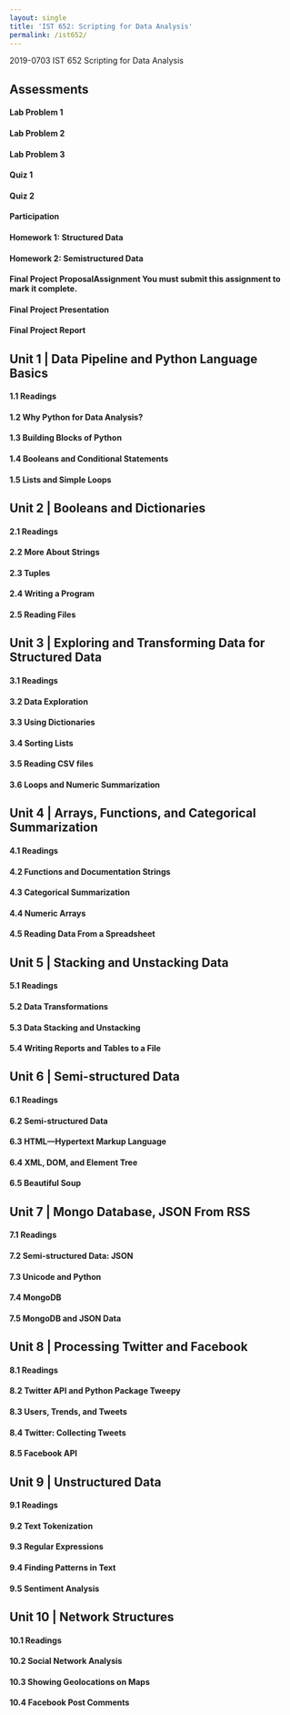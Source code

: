 ```yaml
---
layout: single
title: 'IST 652: Scripting for Data Analysis'
permalink: /ist652/
---
```


2019-0703 IST 652 Scripting for Data Analysis

## Assessments

 #### Lab Problem 1  

 #### Lab Problem 2  

 #### Lab Problem 3  

 #### Quiz 1  

 #### Quiz 2  

 #### Participation  

 #### Homework 1: Structured Data  

 #### Homework 2: Semistructured Data  

 #### Final Project ProposalAssignment  You must submit this assignment to mark it complete.

 #### Final Project Presentation  

 #### Final Project Report  

## Unit 1 | Data Pipeline and Python Language Basics

 #### 1.1 Readings  

 #### 1.2 Why Python for Data Analysis?  

 #### 1.3 Building Blocks of Python  

 #### 1.4 Booleans and Conditional Statements  

 #### 1.5 Lists and Simple Loops  

## Unit 2 | Booleans and Dictionaries

 #### 2.1 Readings  

 #### 2.2 More About Strings  

 #### 2.3 Tuples  

 #### 2.4 Writing a Program  

 #### 2.5 Reading Files  

## Unit 3 | Exploring and Transforming Data for Structured Data

 #### 3.1 Readings  

 #### 3.2 Data Exploration  

 #### 3.3 Using Dictionaries  

 #### 3.4 Sorting Lists  

 #### 3.5 Reading CSV files  

 #### 3.6 Loops and Numeric Summarization  

## Unit 4 | Arrays, Functions, and Categorical Summarization

 #### 4.1 Readings  

 #### 4.2 Functions and Documentation Strings  

 #### 4.3 Categorical Summarization  

 #### 4.4 Numeric Arrays  

 #### 4.5 Reading Data From a Spreadsheet  

## Unit 5 | Stacking and Unstacking Data

 #### 5.1 Readings  

 #### 5.2 Data Transformations  

 #### 5.3 Data Stacking and Unstacking  

 #### 5.4 Writing Reports and Tables to a File  

## Unit 6 | Semi-structured Data

 #### 6.1 Readings  

 #### 6.2 Semi-structured Data  

 #### 6.3 HTML—Hypertext Markup Language  

 #### 6.4 XML, DOM, and Element Tree  

 #### 6.5 Beautiful Soup  

## Unit 7 | Mongo Database, JSON From RSS

 #### 7.1 Readings  

 #### 7.2 Semi-structured Data: JSON  

 #### 7.3 Unicode and Python  

 #### 7.4 MongoDB  

 #### 7.5 MongoDB and JSON Data  

## Unit 8 | Processing Twitter and Facebook

 #### 8.1 Readings  

 #### 8.2 Twitter API and Python Package Tweepy  

 #### 8.3 Users, Trends, and Tweets  

 #### 8.4 Twitter: Collecting Tweets  

 #### 8.5 Facebook API  

## Unit 9 | Unstructured Data

 #### 9.1 Readings  

 #### 9.2 Text Tokenization  

 #### 9.3 Regular Expressions  

 #### 9.4 Finding Patterns in Text  

 #### 9.5 Sentiment Analysis  

## Unit 10 | Network Structures

 #### 10.1 Readings  

 #### 10.2 Social Network Analysis  

 #### 10.3 Showing Geolocations on Maps  

 #### 10.4 Facebook Post Comments  